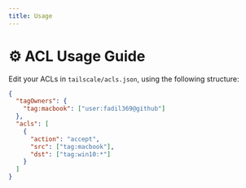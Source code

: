 ```yaml
---
title: Usage
---
```


# ⚙️ ACL Usage Guide

Edit your ACLs in `tailscale/acls.json`, using the following structure:

```json
{
  "tagOwners": {
    "tag:macbook": ["user:fadil369@github"]
  },
  "acls": [
    {
      "action": "accept",
      "src": ["tag:macbook"],
      "dst": ["tag:win10:*"]
    }
  ]
}